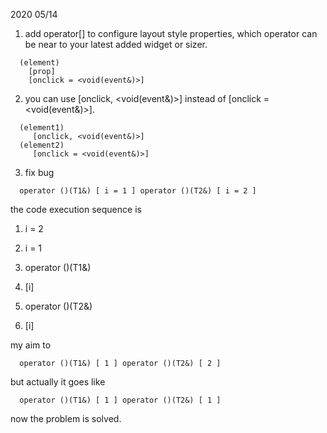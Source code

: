 2020 05/14
1. add operator[] to configure layout style properties, which operator can be near to your latest added widget or sizer.
```
  (element)
    [prop]
    [onclick = <void(event&)>]
```
2. you can use \[onclick, <void(event&)>] instead of \[onclick = <void(event&)>]. 
```
  (element1)
     [onclick, <void(event&)>]
  (element2)
     [onclick = <void(event&)>]
```
3. fix bug
```
  operator ()(T1&) [ i = 1 ] operator ()(T2&) [ i = 2 ]
```
the code execution sequence is 

1. i = 2

2. i = 1

3. operator ()(T1&)

4. \[i]

5. operator ()(T2&)

6. \[i]

my aim to 
```
  operator ()(T1&) [ 1 ] operator ()(T2&) [ 2 ]
```
but actually it goes like
```
  operator ()(T1&) [ 1 ] operator ()(T2&) [ 1 ]
```
now the problem is solved.
